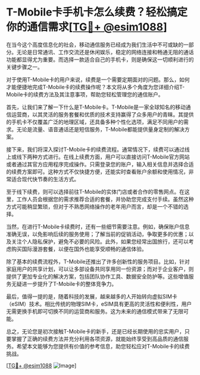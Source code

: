 # T-Mobile卡手机卡怎么续费？轻松搞定你的通信需求[[TG💪+ @esim1088](https://t.me/s/esim1088)]

在当今这个高度信息化的社会，移动通信服务已经成为我们生活中不可或缺的一部分。无论是日常通讯、工作交流还是休闲娱乐，稳定的网络连接和畅通无阻的通话功能都显得尤为重要。而选择一款适合自己的手机卡，则是确保这一切顺利进行的关键步骤之一。

对于使用T-Mobile卡的用户来说，续费是一个需要定期面对的问题。那么，如何才能便捷地完成T-Mobile卡的续费操作呢？本文将从多个角度为您详细介绍T-Mobile卡的续费方法及其注意事项，帮助您轻松管理您的通信账户。

首先，让我们来了解一下什么是T-Mobile卡。T-Mobile是一家全球知名的移动通信运营商，以其灵活的服务套餐和优质的技术支持赢得了众多用户的青睐。其提供的手机卡不仅覆盖广泛的地理区域，还具备多种个性化选项，满足不同用户的需求。无论是流量、语音通话还是短信服务，T-Mobile都能提供量身定制的解决方案。

接下来，我们将深入探讨T-Mobile卡的续费流程。通常情况下，续费可以通过线上或线下两种方式进行。在线上续费方面，用户可以直接访问T-Mobile官方网站或者通过其官方应用程序完成操作。只需登录您的账户，输入相关信息并选择合适的续费方案即可。这种方式不仅快捷方便，还能实时查看账户余额和使用情况，非常适合现代快节奏的生活方式。

至于线下续费，则可以选择前往T-Mobile的实体门店或者合作的零售网点。在这里，工作人员会根据您的需求推荐合适的套餐，并协助您完成支付手续。虽然这种方式可能稍显繁琐，但对于不熟悉网络操作的老年用户而言，却是一个不错的选择。

当然，在进行T-Mobile卡续费时，还有一些细节需要注意。例如，确保账户信息准确无误，以免影响后续的服务使用；了解当前的促销活动，争取更多的优惠；以及关注个人隐私保护，避免不必要的风险。此外，如果您经常出国旅行，还可以考虑购买国际漫游套餐，以便在国外也能享受顺畅的通信体验。

除了基本的续费流程外，T-Mobile还推出了许多创新性的服务项目。比如，针对家庭用户的共享计划，可以让多部设备共同享用同一份资源；而对于企业客户，则提供了更加专业化的解决方案，包括团队协作工具、数据安全防护等。这些增值服务无疑进一步提升了T-Mobile卡的整体竞争力。

最后，值得一提的是，随着科技的发展，越来越多的人开始转向虚拟SIM卡（eSIM）技术。相比传统的物理SIM卡，eSIM具有更高的灵活性和便利性，用户无需更换手机即可切换不同的运营商和服务。这为未来的通信模式带来了无限可能。

总之，无论您是初次接触T-Mobile卡的新手，还是已经长期使用的忠实用户，只要掌握了正确的续费方法并充分利用各项资源，就能始终享受到高品质的通信服务。希望本文能够为您提供有价值的参考信息，助您轻松应对T-Mobile卡的续费挑战。

[[TG💪+ @esim1088](https://t.me/s/esim1088) ![Image](https://i.postimg.cc/4NQfJmqS/Snipaste-2025-05-13-00-14-12.png)]